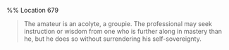 %% Location 679 
> The amateur is an acolyte, a groupie. The professional may seek instruction or wisdom from one who is further along in mastery than he, but he does so without surrendering his self-sovereignty. 